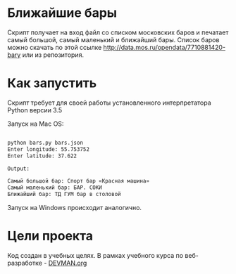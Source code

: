# Ближайшие бары

Скрипт получает на вход файл со списком московских баров и печатает самый большой, самый маленький и ближайший бары. 
Список баров можно скачать по этой ссылке http://data.mos.ru/opendata/7710881420-bary или из репозитория. 

# Как запустить

Скрипт требует для своей работы установленного интерпретатора Python версии 3.5

Запуск на Mac OS:

```bash

python bars.py bars.json
Enter longitude: 55.753752
Enter latitude: 37.622

Output:

Самый большой бар: Спорт бар «Красная машина»
Самый маленький бар: БАР. СОКИ
Ближайший бар: ТД ГУМ бар в столовой

```

Запуск на Windows происходит аналогично.

# Цели проекта

Код создан в учебных целях. В рамках учебного курса по веб-разработке - [DEVMAN.org](https://devman.org)
